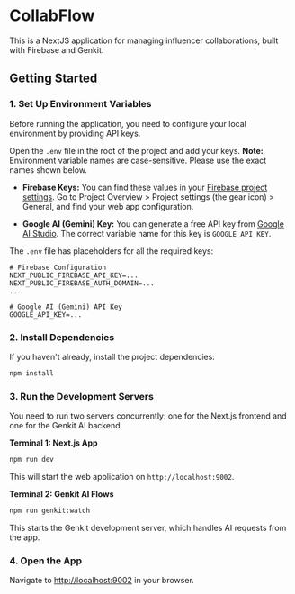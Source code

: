 # CollabFlow

This is a NextJS application for managing influencer collaborations, built with Firebase and Genkit.

## Getting Started

### 1. Set Up Environment Variables

Before running the application, you need to configure your local environment by providing API keys.

Open the `.env` file in the root of the project and add your keys. **Note:** Environment variable names are case-sensitive. Please use the exact names shown below.

*   **Firebase Keys:** You can find these values in your [Firebase project settings](https://console.firebase.google.com/). Go to Project Overview > Project settings (the gear icon) > General, and find your web app configuration.

*   **Google AI (Gemini) Key:** You can generate a free API key from [Google AI Studio](https://aistudio.google.com/app/apikey). The correct variable name for this key is `GOOGLE_API_KEY`.

The `.env` file has placeholders for all the required keys:
```
# Firebase Configuration
NEXT_PUBLIC_FIREBASE_API_KEY=...
NEXT_PUBLIC_FIREBASE_AUTH_DOMAIN=...
...

# Google AI (Gemini) API Key
GOOGLE_API_KEY=...
```

### 2. Install Dependencies
If you haven't already, install the project dependencies:
```bash
npm install
```

### 3. Run the Development Servers
You need to run two servers concurrently: one for the Next.js frontend and one for the Genkit AI backend.

**Terminal 1: Next.js App**
```bash
npm run dev
```
This will start the web application on `http://localhost:9002`.

**Terminal 2: Genkit AI Flows**
```bash
npm run genkit:watch
```
This starts the Genkit development server, which handles AI requests from the app.

### 4. Open the App
Navigate to [http://localhost:9002](http://localhost:9002) in your browser.
